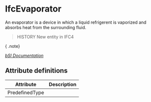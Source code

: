 IfcEvaporator
=============
An evaporator is a device in which a liquid refrigerent is vaporized and
absorbs heat from the surrounding fluid.  
  
> HISTORY  New entity in IFC4  
  
{ .note}  
>  
[ _bSI
Documentation_](https://standards.buildingsmart.org/IFC/DEV/IFC4_2/FINAL/HTML/schema/ifchvacdomain/lexical/ifcevaporator.htm)


Attribute definitions
---------------------
| Attribute      | Description   |
|----------------|---------------|
| PredefinedType |               |

